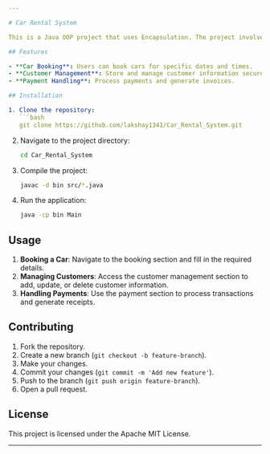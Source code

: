 ```yaml
---

# Car Rental System

This is a Java OOP project that uses Encapsulation. The project involves creating a system to manage car rentals, including features like booking cars, managing customer information, and handling payments.

## Features

- **Car Booking**: Users can book cars for specific dates and times.
- **Customer Management**: Store and manage customer information securely.
- **Payment Handling**: Process payments and generate invoices.

## Installation

1. Clone the repository:
   ```bash
   git clone https://github.com/lakshay1341/Car_Rental_System.git
   ```
2. Navigate to the project directory:
   ```bash
   cd Car_Rental_System
   ```
3. Compile the project:
   ```bash
   javac -d bin src/*.java
   ```
4. Run the application:
   ```bash
   java -cp bin Main
   ```

## Usage

1. **Booking a Car**: Navigate to the booking section and fill in the required details.
2. **Managing Customers**: Access the customer management section to add, update, or delete customer information.
3. **Handling Payments**: Use the payment section to process transactions and generate receipts.

## Contributing

1. Fork the repository.
2. Create a new branch (`git checkout -b feature-branch`).
3. Make your changes.
4. Commit your changes (`git commit -m 'Add new feature'`).
5. Push to the branch (`git push origin feature-branch`).
6. Open a pull request.

## License

This project is licensed under the Apache MIT License.

---
```

